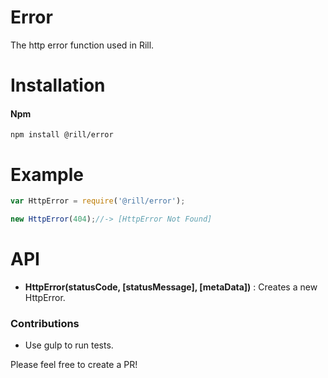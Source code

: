 # Error

The http error function used in Rill.

# Installation

#### Npm
```console
npm install @rill/error
```

# Example
```javascript
var HttpError = require('@rill/error');

new HttpError(404);//-> [HttpError Not Found]
```

# API
+ **HttpError(statusCode, [statusMessage], [metaData])** : Creates a new HttpError.

### Contributions

* Use gulp to run tests.

Please feel free to create a PR!
